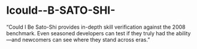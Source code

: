 # Icould--B-SATO-SHI-
“Could I Be Sato-Shi provides in-depth skill verification against the 2008 benchmark. Even seasoned developers can test if they truly had the ability—and newcomers can see where they stand across eras.”
